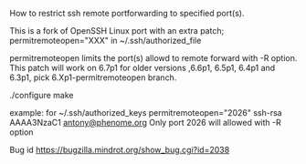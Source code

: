 How to restrict ssh remote portforwarding to specified port(s).

This is a fork of OpenSSH Linux port with an extra patch; permitremoteopen="XXX" in ~/.ssh/authorized_file  

permitremoteopen limits the port(s) allowd to remote forward with -R option.
This patch will work on 6.7p1 for older versions ,6.6p1, 6.5p1, 6.4p1 and 6.3p1, pick 6.Xp1-permitremoteopen branch.

./configure
make 

example: for ~/.ssh/authorized_keys
permitremoteopen="2026" ssh-rsa AAAA3NzaC1 antony@phenome.org
Only port 2026 will allowed with -R option 

Bug id https://bugzilla.mindrot.org/show_bug.cgi?id=2038
